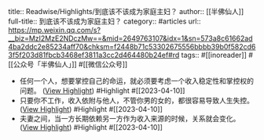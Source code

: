title:: Readwise/Highlights/到底该不该成为家庭主妇？
author:: [[半佛仙人]]
full-title:: 到底该不该成为家庭主妇？
category:: #articles
url:: https://mp.weixin.qq.com/s?__biz=MzI2MzE2NDczMw==&mid=2649763107&idx=1&sn=573a8c61662ad4ba2ddc2e85234aff70&chksm=f2448b71c53302675556bbbb39b0f582cd63f5f203d81fbcb3468ef3811a3cc2d464480b24ef#rd
tags:: #[[inoreader]] #[[公众号「半佛仙人」]] #[[微信公众号]]

- 任何一个人，想要掌控自己的命运，就必须要考虑一个收入稳定性和掌控权的问题。 ([View Highlight](https://read.readwise.io/read/01gxkj0187ejq63e33fy36k7x5)) #Highlight #[[2023-04-10]]
- 只要你不工作，收入依附与他人，不管你男的女的，都很容易导致人生失控。 ([View Highlight](https://read.readwise.io/read/01gxkj08t282v81saegykqwhnx)) #Highlight #[[2023-04-10]]
- 夫妻之间，当一方长期依赖另一方作为收入来源的时候，关系就会变化。 ([View Highlight](https://read.readwise.io/read/01gxkj25t8xxee0ny3g5wd5xjb)) #Highlight #[[2023-04-10]]